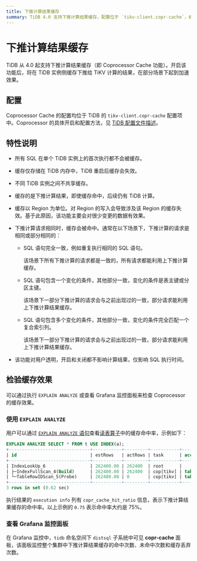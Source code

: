 ```yaml
---
title: 下推计算结果缓存
summary: TiDB 4.0 支持下推计算结果缓存，配置位于 `tikv-client.copr-cache`，缓存仅存储在 TiDB 内存中，不共享缓存，对 Region 写入会导致缓存失效。缓存命中率可通过 `EXPLAIN ANALYZE` 或 Grafana 监控面板查看。
---
```


# 下推计算结果缓存

TiDB 从 4.0 起支持下推计算结果缓存（即 Coprocessor Cache 功能）。开启该功能后，将在 TiDB 实例侧缓存下推给 TiKV 计算的结果，在部分场景下起到加速效果。

## 配置

Coprocessor Cache 的配置均位于 TiDB 的 `tikv-client.copr-cache` 配置项中。Coprocessor 的具体开启和配置方法，见 [TiDB 配置文件描述](/tidb-configuration-file.md#tikv-clientcopr-cache-从-v400-版本开始引入)。

## 特性说明

+ 所有 SQL 在单个 TiDB 实例上的首次执行都不会被缓存。
+ 缓存仅存储在 TiDB 内存中，TiDB 重启后缓存会失效。
+ 不同 TiDB 实例之间不共享缓存。
+ 缓存的是下推计算结果，即使缓存命中，后续仍有 TiDB 计算。
+ 缓存以 Region 为单位。对 Region 的写入会导致涉及该 Region 的缓存失效。基于此原因，该功能主要会对很少变更的数据有效果。
+ 下推计算请求相同时，缓存会被命中。通常在以下场景下，下推计算的请求是相同或部分相同的：
    - SQL 语句完全一致，例如重复执行相同的 SQL 语句。

        该场景下所有下推计算的请求都是一致的，所有请求都能利用上下推计算缓存。

    - SQL 语句包含一个变化的条件，其他部分一致，变化的条件是表主键或分区主键。

        该场景下一部分下推计算的请求会与之前出现过的一致，部分请求能利用上下推计算结果缓存。

    - SQL 语句包含多个变化的条件，其他部分一致，变化的条件完全匹配一个复合索引列。

        该场景下一部分下推计算的请求会与之前出现过的一致，部分请求能利用上下推计算结果缓存。

+ 该功能对用户透明，开启和关闭都不影响计算结果，仅影响 SQL 执行时间。

## 检验缓存效果

可以通过执行 `EXPLAIN ANALYZE` 或查看 Grafana 监控面板来检查 Coprocessor 的缓存效果。

### 使用 `EXPLAIN ANALYZE`

用户可以通过 [`EXPLAIN ANALYZE` 语句](/sql-statements/sql-statement-explain-analyze.md)查看[读表算子](/choose-index.md#读表算子)中的缓存命中率，示例如下：

```sql
EXPLAIN ANALYZE SELECT * FROM t USE INDEX(a);
+-------------------------------+-----------+---------+-----------+------------------------+----------------------------------------------------------------------------------------------------------------------------------------------------------------------------------------------------------------------------------------------------------+--------------------------------+-----------------------+------+
| id                            | estRows   | actRows | task      | access object          | execution info                                                                                                                                                                                                                                           | operator info                  | memory                | disk |
+-------------------------------+-----------+---------+-----------+------------------------+----------------------------------------------------------------------------------------------------------------------------------------------------------------------------------------------------------------------------------------------------------+--------------------------------+-----------------------+------+
| IndexLookUp_6                 | 262400.00 | 262400  | root      |                        | time:620.513742ms, loops:258, cop_task: {num: 4, max: 5.530817ms, min: 1.51829ms, avg: 2.70883ms, p95: 5.530817ms, max_proc_keys: 2480, p95_proc_keys: 2480, tot_proc: 1ms, tot_wait: 1ms, rpc_num: 4, rpc_time: 10.816328ms, copr_cache_hit_rate: 0.75} |                                | 6.685169219970703 MB  | N/A  |
| ├─IndexFullScan_4(Build)      | 262400.00 | 262400  | cop[tikv] | table:t, index:a(a, c) | proc max:93ms, min:1ms, p80:93ms, p95:93ms, iters:275, tasks:4                                                                                                                                                                                           | keep order:false, stats:pseudo | 1.7549400329589844 MB | N/A  |
| └─TableRowIDScan_5(Probe)     | 262400.00 | 0       | cop[tikv] | table:t                | time:0ns, loops:0                                                                                                                                                                                                                                        | keep order:false, stats:pseudo | N/A                   | N/A  |
+-------------------------------+-----------+---------+-----------+------------------------+----------------------------------------------------------------------------------------------------------------------------------------------------------------------------------------------------------------------------------------------------------+--------------------------------+-----------------------+------+
3 rows in set (0.62 sec)
```

执行结果的 `execution info` 列有 `copr_cache_hit_ratio` 信息，表示下推计算结果缓存的命中率。以上示例的 `0.75` 表示命中率大约是 75%。

### 查看 Grafana 监控面板

在 Grafana 监控中，`tidb` 命名空间下 `distsql` 子系统中可见 **copr-cache** 面板，该面板监控整个集群中下推计算结果缓存的命中次数、未命中次数和缓存丢弃次数。
